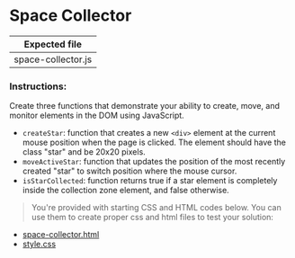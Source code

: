 # Space Collector

| Expected file      |
| ------------------ |
| space-collector.js |

### Instructions:

Create three functions that demonstrate your ability to create, move, and monitor elements in the DOM using JavaScript.

- `createStar`: function that creates a new `<div>` element at the current mouse position when the page is clicked. The element should have the class "star" and be 20x20 pixels.
- `moveActiveStar`: function that updates the position of the most recently created "star" to switch position where the mouse cursor.
- `isStarCollected`: function returns true if a star element is completely inside the collection zone element, and false otherwise.

> You're provided with starting CSS and HTML codes below. You can use them to create proper css and html files to test your solution:

- [space-collector.html](https://github.com/alem-platform/sprint-js/blob/main/story07/space-collector/space-collector.html)
- [style.css](https://github.com/alem-platform/sprint-js/blob/main/story07/space-collector/style.css)

